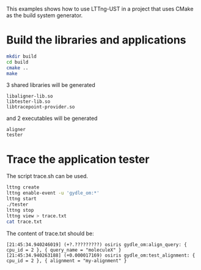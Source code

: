 This examples shows how to use LTTng-UST in a project that uses
CMake as the build system generator.

Build the libraries and applications
=====

```bash
mkdir build
cd build
cmake ..
make
```

3 shared libraries will be generated

```
libaligner-lib.so
libtester-lib.so
libtracepoint-provider.so
```


and 2 executables will be generated

```
aligner
tester
```



Trace the application tester
============================

The script trace.sh can be used.

```bash
lttng create
lttng enable-event -u 'gydle_om:*'
lttng start
./tester
lttng stop
lttng view > trace.txt
cat trace.txt
```

The content of trace.txt should be:

```
[21:45:34.940246019] (+?.?????????) osiris gydle_om:align_query: { cpu_id = 2 }, { query_name = "moleculeX" }
[21:45:34.940263188] (+0.000017169) osiris gydle_om:test_alignment: { cpu_id = 2 }, { alignment = "my-alignment" }
```

